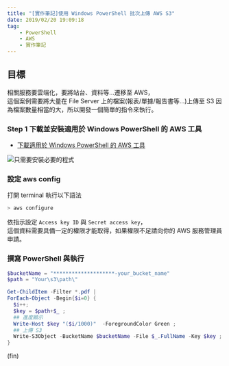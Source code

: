 ```yaml
---
title: "[實作筆記]使用 Windows PowerShell 批次上傳 AWS S3"
date: 2019/02/20 19:09:18
tag:
    - PowerShell
    - AWS
    - 實作筆記
---
```


## 目標

相關服務要雲端化，要將站台、資料等…遷移至 AWS，  
這個案例需要將大量在 File Server 上的檔案(報表/單據/報告書等…)上傳至 S3
因為檔案數量相當的大，所以開發一個簡單的指令來執行。

### Step 1 下載並安裝適用於 Windows PowerShell 的 AWS 工具

- [下載適用於 Windows PowerShell 的 AWS 工具](https://aws.amazon.com/tw/powershell/)

![只需要安裝必要的程式](/images/2019/2/awstools.jpg)

### 設定 aws config

打開 terminal 執行以下語法

```sh
> aws configure
```

依指示設定 `Access key ID` 與 `Secret access key`，  
這個資料需要具備一定的權限才能取得，如果權限不足請向你的 AWS 服務管理員申請。

### 撰寫 PowerShell 與執行

```powershell
$bucketName = "********************-your_bucket_name"
$path = "Your\s3\path\"

Get-ChildItem -Filter *.pdf |
ForEach-Object -Begin{$i=0} {  
  $i++;
  $key = $path+$_ ;
  ## 進度顯示
  Write-Host $key "($i/1000)"  -ForegroundColor Green ;
  ## 上傳 S3
  Write-S3Object -BucketName $bucketName -File $_.FullName -Key $key ;
}
```

(fin)
